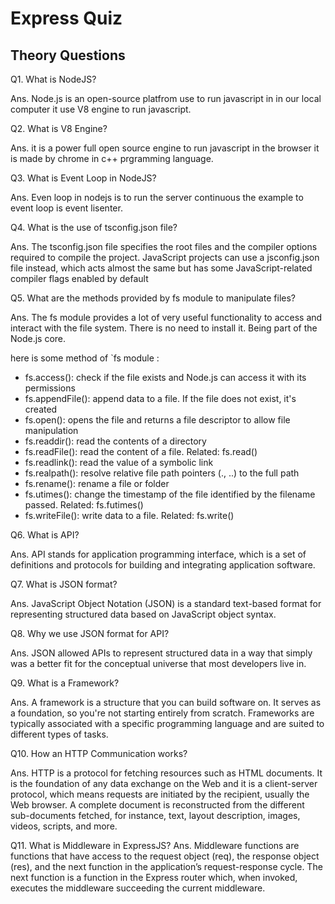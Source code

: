 # Express Quiz 

## Theory Questions

Q1. What is NodeJS?

Ans. Node.js is an open-source platfrom use to run javascript in in our local computer it use V8 engine to run javascript. 

Q2. What is V8 Engine?

Ans. it is a power full open source engine to run javascript in the browser it is made by chrome in c++ prgramming language.

Q3. What is Event Loop in NodeJS?

Ans. Even loop in nodejs is to run the server continuous the example to event loop is event lisenter.

Q4. What is the use of tsconfig.json file?

Ans. The tsconfig.json file specifies the root files and the compiler options required to compile the project. JavaScript projects can use a jsconfig.json file instead, which acts almost the same but has some JavaScript-related compiler flags enabled by default

Q5. What are the methods provided by fs module to manipulate files?

Ans. The fs module provides a lot of very useful functionality to access and interact with the file system. There is no need to install it. Being part of the Node.js core.

here is some method of `fs module :

* fs.access(): check if the file exists and Node.js can access it with its permissions
* fs.appendFile(): append data to a file. If the file does not exist, it's created
* fs.open(): opens the file and returns a file descriptor to allow file manipulation
* fs.readdir(): read the contents of a directory
* fs.readFile(): read the content of a file. Related: fs.read()
* fs.readlink(): read the value of a symbolic link
* fs.realpath(): resolve relative file path pointers (., ..) to the full path
* fs.rename(): rename a file or folder
* fs.utimes(): change the timestamp of the file identified by the filename passed. Related: fs.futimes()
* fs.writeFile(): write data to a file. Related: fs.write()

Q6. What is API?

Ans. API stands for application programming interface, which is a set of definitions and protocols for building and integrating application software. 

Q7. What is JSON format?

Ans. JavaScript Object Notation (JSON) is a standard text-based format for representing structured data based on JavaScript object syntax.

Q8. Why we use JSON format for API?

Ans. JSON allowed APIs to represent structured data in a way that simply was a better fit for the conceptual universe that most developers live in.

Q9. What is a Framework?

Ans. A framework is a structure that you can build software on. It serves as a foundation, so you're not starting entirely from scratch. Frameworks are typically associated with a specific programming language and are suited to different types of tasks.

Q10.  How an HTTP Communication works?

Ans. HTTP is a protocol for fetching resources such as HTML documents. It is the foundation of any data exchange on the Web and it is a client-server protocol, which means requests are initiated by the recipient, usually the Web browser. A complete document is reconstructed from the different sub-documents fetched, for instance, text, layout description, images, videos, scripts, and more.

Q11. What is Middleware in ExpressJS?
Ans. Middleware functions are functions that have access to the request object (req), the response object (res), and the next function in the application’s request-response cycle. The next function is a function in the Express router which, when invoked, executes the middleware succeeding the current middleware.